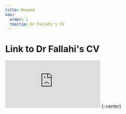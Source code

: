 ```yaml
---
title: Resume
nav:
  order: 1
  tooltip: Dr Fallahi's CV
---
```


# <i class="fas fa-chalkboard-teacher"></i>Link to Dr Fallahi's CV 

<embed src="https://github.com/Hossein-Fallahi/Fallahi-Bioinformatics-Lab/blob/main/My%20CV/MyCV_July2025.pdf" type="application/pdf" />
{:.center}
